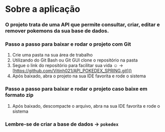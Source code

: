 # Sobre a aplicação

### O projeto trata de uma API que permite consultar, criar, editar e remover pokemons da sua base de dados.

### Passo a passo para baixar e rodar o projeto com Git
1. Crie uma pasta na sua área de trabalho
2. Utilizando do Git Bash ou Git GUI clone o repositório na pasta
3. Segue o link do repositório para facilitar sua vida ☺ -> [https://github.com/Vitinh021/API_POKEDEX_SPRING.git]()
4. Após baixado, abra o projeto na sua IDE favorita e rode o sistema

### Passo a passo para baixar e rodar o projeto caso baixe em formato zip
1. Após baixado, descompacte o arquivo, abra na sua IDE favorita e rode o sistema

### Lembre-se de criar a base de dados -> `pokedex`
